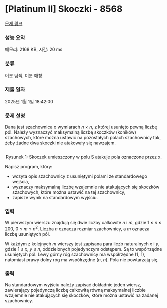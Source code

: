 # [Platinum II] Skoczki - 8568 

[문제 링크](https://www.acmicpc.net/problem/8568) 

### 성능 요약

메모리: 2168 KB, 시간: 20 ms

### 분류

이분 탐색, 이분 매칭

### 제출 일자

2025년 1월 1일 18:42:00

### 문제 설명

<p>Dana jest szachownica o wymiarach <em>n</em> × <em>n</em>, z której usunięto pewną liczbę pól. Należy wyznaczyć maksymalną liczbę skoczków (koników) szachowych, które można ustawić na pozostałych polach szachownicy tak, żeby żadne dwa skoczki nie atakowały się nawzajem.</p>

<p style="text-align: center;"><img alt="" src="https://upload.acmicpc.net/af771a5e-a23d-4b79-8dfb-fb7de17321f2/-/preview/"></p>

<p style="text-align: center;">Rysunek 1: Skoczek umieszczony w polu S atakuje pola oznaczone przez x.</p>

<p>Napisz program, który:</p>

<ul>
	<li>wczyta opis szachownicy z usuniętymi polami ze standardowego wejścia,</li>
	<li>wyznaczy maksymalną liczbę wzajemnie nie atakujących się skoczków szachowych, które można ustawić na tej szachownicy,</li>
	<li>zapisze wynik na standardowym wyjściu.</li>
</ul>

### 입력 

 <p>W pierwszym wierszu znajdują się dwie liczby całkowite <em>n</em> i <em>m</em>, gdzie 1 ≤ <em>n</em> ≤ 200, 0 ≤ <em>m</em> ≤ <em>n</em><sup>2</sup>. Liczba <em>n</em> oznacza rozmiar szachownicy, a <em>m</em> oznacza liczbę usuniętych pól.</p>

<p>W każdym z kolejnych <em>m</em> wierszy jest zapisana para liczb naturalnych <em>x</em> i <em>y</em>, gdzie 1 ≤ <em>x</em>, <em>y</em> ≤ <em>n</em>, oddzielonych pojedynczym odstępem. Są to współrzędne usuniętych pól. Lewy górny róg szachownicy ma współrzędne (1, 1), natomiast prawy dolny róg ma współrzędne (<em>n</em>, <em>n</em>). Pola nie powtarzają się.</p>

### 출력 

 <p>Na standardowym wyjściu należy zapisać dokładnie jeden wiersz, zawierający pojedynczą liczbę całkowitą równą maksymalnej liczbie wzajemnie nie atakujących się skoczków, które można ustawić na zadanej szachownicy.</p>

